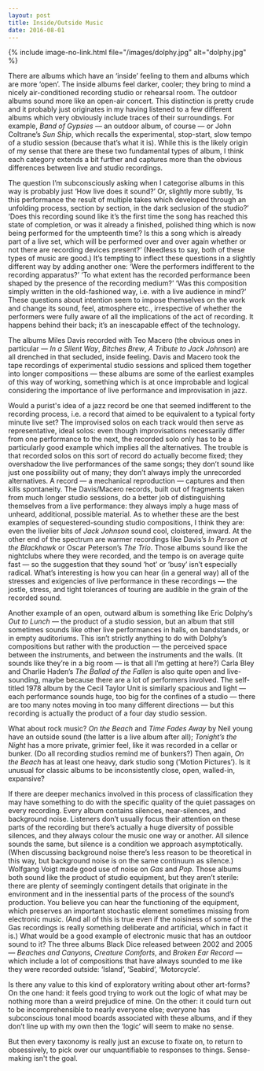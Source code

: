 ```yaml
---
layout: post
title: Inside/Outside Music
date: 2016-08-01
---
```

{% include image-no-link.html file="/images/dolphy.jpg" alt="dolphy.jpg" %}

There are albums which have an ‘inside’ feeling to them and albums which are more ‘open’. The inside albums feel darker, cooler; they bring to mind a nicely air-conditioned recording studio or rehearsal room. The outdoor albums sound more like an open-air concert. This distinction is pretty crude and it probably just originates in my having listened to a few different albums which very obviously include traces of their surroundings. For example, *Band of Gypsies* — an outdoor album, of course  — or John Coltrane’s *Sun Ship*, which recalls the experimental, stop-start, slow tempo of a studio session (because that’s what it is). While this is the likely origin of my sense that there are these two fundamental types of album, I think each category extends a bit further and captures more than the obvious differences between live and studio recordings.

The question I’m subconsciously asking when I categorise albums in this way is probably just ‘How live does it sound?’ Or, slightly more subtly, ‘Is this performance the result of multiple takes which developed through an unfolding process, section by section, in the dark seclusion of the studio?’ ‘Does this recording sound like it’s the first time the song has reached this state of completion, or was it already a finished, polished thing which is now being performed for the umpteenth time? Is this a song which is already part of a live set, which will be performed over and over again whether or not there are recording devices present?’ (Needless to say, both of these types of music are good.) It’s tempting to inflect these questions in a slightly different way by adding another one: ‘Were the performers indifferent to the recording apparatus?’ ‘To what extent has the recorded performance been shaped by the presence of the recording medium?’ ‘Was this composition simply written in the old-fashioned way, i.e. with a live audience in mind?’ These questions about intention seem to impose themselves on the work and change its sound, feel, atmosphere etc., irrespective of whether the performers were fully aware of all the implications of the act of recording. It happens behind their back; it’s an inescapable effect of the technology.

The albums Miles Davis recorded with Teo Macero (the obvious ones in particular — *In a Silent Way*, *Bitches Brew*, *A Tribute to Jack Johnson*) are all drenched in that secluded, inside feeling. Davis and Macero took the tape recordings of experimental studio sessions and spliced them together into longer compositions — these albums are some of the earliest examples of this way of working, something which is at once improbable and logical considering the importance of live performance and improvisation in jazz.

Would a purist's idea of a jazz record be one that seemed indifferent to the recording process, i.e. a record that aimed to be equivalent to a typical forty minute live set? The improvised solos on each track would then serve as representative, ideal solos: even though improvisations necessarily differ from one performance to the next, the recorded solo only has to be a particularly good example which implies all the alternatives. The trouble is that recorded solos on this sort of record do actually become fixed; they overshadow the live performances of the same songs; they don’t sound like just one possibility out of many; they don’t always imply the unrecorded alternatives. A record — a mechanical reproduction — captures and then kills spontaneity. The Davis/Macero records, built out of fragments taken from much longer studio sessions, do a better job of distinguishing themselves from a live performance: they always imply a huge mass of unheard, additional, possible material. As to whether these are the best examples of sequestered-sounding studio compositions, I think they are: even the livelier bits of *Jack Johnson* sound cool, cloistered, inward. At the other end of the spectrum are warmer recordings like Davis’s *In Person at the Blackhawk* or Oscar Peterson’s *The Trio*. Those albums sound like the nightclubs where they were recorded, and the tempo is on average quite fast — so the suggestion that they sound ‘hot’ or ‘busy’ isn’t especially radical. What’s interesting is how you can hear (in a general way) all of the stresses and exigencies of live performance in these recordings — the jostle, stress, and tight tolerances of touring are audible in the grain of the recorded sound.

Another example of an open, outward album is something like Eric Dolphy’s *Out to Lunch* — the product of a studio session, but an album that still sometimes sounds like other live performances in halls, on bandstands, or in empty auditoriums. This isn’t strictly anything to do with Dolphy’s compositions but rather with the production — the perceived space between the instruments, and between the instruments and the walls. (It sounds like they’re in a big room — is that all I’m getting at here?) Carla Bley and Charlie Haden’s *The Ballad of the Fallen* is also quite open and live-sounding, maybe because there are a lot of performers involved. The self-titled 1978 album by the Cecil Taylor Unit is similarly spacious and light — each performance sounds huge, too big for the confines of a studio — there are too many notes moving in too many different directions — but this recording is actually the product of a four day studio session.

What about rock music? *On the Beach* and *Time Fades Away* by Neil young have an outside sound (the latter is a live album after all); *Tonight’s the Night* has a more private, grimier feel, like it was recorded in a cellar or bunker. (Do all recording studios remind me of bunkers?) Then again, *On the Beach* has at least one heavy, dark studio song (‘Motion Pictures’). Is it unusual for classic albums to be inconsistently close, open, walled-in, expansive?

If there are deeper mechanics involved in this process of classification they may have something to do with the specific quality of the quiet passages on every recording. Every album contains silences, near-silences, and background noise. Listeners don’t usually focus their attention on these parts of the recording but there’s actually a huge diversity of possible silences, and they always colour the music one way or another. All silence sounds the same, but silence is a condition we approach asymptotically. (When discussing background noise there’s less reason to be theoretical in this way, but background noise is on the same continuum as silence.) Wolfgang Voigt made good use of noise on *Gas* and *Pop*. Those albums both sound like the product of studio equipment, but they aren’t sterile: there are plenty of seemingly contingent details that originate in the environment and in the inessential parts of the process of the sound’s production. You believe you can hear the functioning of the equipment, which preserves an important stochastic element sometimes missing from electronic music. (And all of this is true even if the noisiness of some of the Gas recordings is really something deliberate and artificial, which in fact it is.) What would be a good example of electronic music that has an outdoor sound to it? The three albums Black Dice released between 2002 and 2005 — *Beaches and Canyons*, *Creature Comforts*, and *Broken Ear Record* — which include a lot of compositions that have always sounded to me like they were recorded outside: ‘Island’, ‘Seabird’, ‘Motorcycle’.

Is there any value to this kind of exploratory writing about other art-forms? On the one hand: it feels good trying to work out the logic of what may be nothing more than a weird prejudice of mine. On the other: it could turn out to be incomprehensible to nearly everyone else; everyone has subconscious tonal mood boards associated with these albums, and if they don’t line up with my own then the ‘logic’ will seem to make no sense.

But then every taxonomy is really just an excuse to fixate on, to return to obsessively, to pick over our unquantifiable to responses to things. Sense-making isn't the goal.